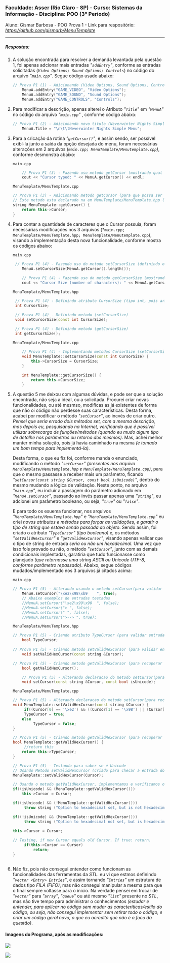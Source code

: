 ### Faculdade: Asser (Rio Claro - SP) - Curso: Sistemas da Informação - Disciplina: POO (3º Período)

Aluno: Gismar Barbosa - POO Prova 1 - Link para respositório: *<https://github.com/gismarb/MenuTemplate>*

------

##### *Respostas:*

1. A solução encontrada para resolver a demanda levantada pela questão 1, foi apenas adcionar mais entradas *"`addEntry`"*, conforme as entradas solicitadas (*`Video Options; Sound Options; Controls`*) no código do arquivo *"`main.cpp`"*. Segue código usado abaixo:

   ```c++
   // Prova P1 (1) - Adicionando (Video Options, Sound Options, Controls)
       MenuA.addEntry("GAME_VIDEO", "Video Options");
       MenuA.addEntry("GAME_SOUND", "Sound Options");
       MenuA.addEntry("GAME_CONTROLS", "Controls");
   ```

2. Para modificar a descrição, apenas alterei  o Atributo *"`Title`"* em *"`MenuA`"* no código do arquivo *"`main.cpp`"* , conforme código abaixo:

   ```c++
   // Prova P1 (2) - Adicionando novo titulo (Neverwinter Nights Simple Menu)
       MenuA.Title = "\n\t\tNeverwinter Nights Simple Menu";
   ```

   

3. Para a cricação da rotina *"`getCursor()`"*, e assim sendo, ser possível exibí-la junto a saída da opção desejada do menu, foram necessárias alterações em 2 arquivos (*`main.cpp; MenuTemplate/Menutemplate.cpp`)*, conforme desmonstra abaixo:

   `main.cpp`

   ```c++
       // Prova P1 (3) - Fazendo uso metodo getCursor (mostrando qual foi o cursor utilizado)
       cout << "Cursor typed: " << MenuA.getCursor() << endl;
   ```

   `MenuTemplate/MenuTemplate.cpp`

   ```c++
   // Prova P1 (3) - Adicionando metodo getCursor (para que possa ser usada no main.cpp)
   // Este metodo esta declarado na em MenuTemplate/MenuTemplate.hpp (linha 365)
   string MenuTemplate::getCursor() {
       return this->Cursor;
   }
   ```

   

4. Para contar a quantidade de caracteres que o Cursor possuía, foram necessárias modificações nos 3 arquivos (*`main.cpp; MenuTemplate/MenuTemplate.hpp; MenuTemplate/Menutemplate.cpp`), visando a implementação desta nova funcionalidade, conforme mostra os códigos abaixo:

   `main.cpp`

   ```c++
    // Prova P1 (4) - Fazendo uso do metodo setCursorSize (definindo o tamanho da string em funcao de getCursor)
       MenuA.setCursorSize(MenuA.getCursor().length());
       
       // Prova P1 (4) - Fazendo uso do metodo getCursorSize (mostrando tamanho da string)
       cout << "Cursor Size (number of characters): " << MenuA.getCursorSize() << endl;
   ```

   `MenuTemplate/MenuTemplate.hpp`

   ```c++
   	// Prova P1 (4) - Definindo atributo CursorSize (tipo int, pois armazenará o tamanho da string)
   	int CursorSize;
   
   	// Prova P1 (4) - Definindo metodo (setCursorSize)
   	void setCursorSize(const int CursorSize);
   	
   	// Prova P1 (4) - Definindo metodo (getCursorSize)
   	int getCursorSize();
   ```

   `MenuTemplate/MenuTemplate.cpp`

   ```c++
       // Prova P1 (4) - Implementando metodos CursorSize (setCursorSize e getCursorSize)
       void MenuTemplate::setCursorSize(const int CursorSize) {
           this->CursorSize = CursorSize;
       }
   
       int MenuTemplate::getCursorSize() {
           return this->CursorSize;
       }
   ```

   

5. A questão 5 me deixou com algumas dúvidas, e pode ser que a solução encontrada, não seja a ideal, ou a solicitada. Procurei criar novas funcionalidades, ou até mesmso, modificas as já existentes de forma que não oi código não perdesse suas características. Desta forma, acabei por modificar o método *"`setCursor`"*, ao incvés de criar outro. *Pensei que seria errado dois métodos set, com a mesma descrição, mas depois eu, pesquisando na Internet, verificando que é possível utilizar sobrecarga de funções/métodos (quando eu mudo algum tipo de detalhe nos parâmetros ou retorno dos mesmos)*. Mas, achei melhor manter minha solução, pois já havia caminhado na mesma *(e tomado um bom tempo para implementá-la)*.

   Desta forma,  o que eu fiz foi, conforme manda o enunciado, modificando o método *"`setCursor`"* *(presentes nos arquivo `MenuTemplate/Menutemplate.hpp` e `MenuTemplate/MenuTemplate.cpp`)*, para que o mesmo passasse a receber mais um parâmetro, ficando  *"`setCursor(const string &Cursor, const bool isUnicode)`"*, dentro do mesmo mudando a lógica de validação. Neste ponto, no arquivo *"`main.cpp`"*, eu incluir a passagem do parâmetro adionado em *"`MenuA.setCursor`"*, passando ao invés passar apenas uma *"`string`"*, eu adcionei um parâmetro booleano, ou seja, *"`true`"* ou *"`false`"*.

   E para todo os esuema funcionar, nos arquivos *"`MenuTemplate/MenuTemplate.hpp`"* e *"`MenuTemplate/MenuTemplate.cpp`"* eu criei *novos atributos e métodos para forçar as validações, e garatir o tipo de string que estava sendo passada ao objeto*. Sendo assim, foi criado o atributo *"`TypeCursor`"* *(tipo booleano)* e, os métodos *"`setValidHexCursor`"* e *"`getValidHexCursor`"*, visando apenas validar que o tipo de string de entrada *seria ou não um hexadecimal*. Uma vez que isso fois provado ou não, o método *"`setCursor`"*, junto com as demais condicionais implentadas, garatiria que tudo funcionasse como planejado *(que retornasse uma string ASCII ou Unicode UTF-8, conforme parâmetro repassado)*. Abaixo, segue códigos mudados/implementado nos 3 arquivos já citados acima:

   `main.cpp`

   ```c++
   // Prova P1 (5) - Alterando usando o metodo setCursor(para validar se é isUnicode)
       MenuA.setCursor("\xe2\x98\xb9	", true);
       // Abaixo exemplos de entradas testadas
       //MenuA.setCursor("\xe2\x99\x90	", false);
       //MenuA.setCursor("> ", false);
       //MenuA.setCursor(" ", false);
       //MenuA.setCursor(">--> ", true);
   ```

   `MenuTemplate/MenuTemplate.hpp`

   ```c++
   // Prova P1 (5) - Criando atributo TypeCursor (para validar entradas hexadecimais)
       bool TypeCursor;
       
   // Prova P1 (5) - Criando metodo setValidHexCursor (para validar entradas hexadecimais)
       void setValidHexCursor(const string &Cursor);
   
   // Prova P1 (5) - Criando metodo getValidHexCursor (para recuperar o retorno da validacao)
       bool getValidHexCursor();
   
       // Prova P1 (5) - Alterando declaracao do metodo setCursor(para receber isUnicode)
       void setCursor(const string &Cursor, const bool isUnicode);
   
   ```

   `MenuTemplate/MenuTemplate.cpp`

   ```c++
   // Prova P1 (5) - Alterando declaracao do metodo setCursor(para receber isUnicode)
   void MenuTemplate::setValidHexCursor(const string &Cursor) {
      	if((Cursor[0] == '\xe2') && ((Cursor[1] == '\x98') || (Cursor[1] == '\x99'))) 
       	TypeCursor = true;
       else
          	TypeCursor = false;
   }
   
   // Prova P1 (5) - Criando metodo getValidHexCursor (para recuperar o retorno da 	validacao)
   bool MenuTemplate::getValidHexCursor() {
    	//return this
       return this->TypeCursor;
   }
   
   // Prova P1 (5) - Testando para saber se é Unicode
   // Usando Metodo setValidHexCursor (criado para checar a entrada do hexadecimal)
   MenuTemplate::setValidHexCursor(Cursor);
   
   // Usando o metodo getValidHexCursor, implementamos e verificamos os restornos, visando tratar excecoes
   if((isUnicode) && (MenuTemplate::getValidHexCursor()))
       this->Cursor = Cursor;
   
   if((isUnicode) && (!MenuTemplate::getValidHexCursor()))
     	throw string ("Option to hexadecimal set, but is not hexadecimal");
   
   if((!isUnicode) && (MenuTemplate::getValidHexCursor()))
     	throw string ("Option to hexadecimal not set, but is hexadecimal");
           
   this->Cursor = Cursor;
   
   // Testing, if new Cursor equals old Cursor. If true: return.
    	if(this->Cursor == Cursor)
         	return;
   }
      
   ```

   

6. Não fiz, pois não consegui entender como funcionam as funcionalidades das ferramentas da *STL*. eu vi que estmos definindo *"`vector <Entry> Entries`"*, e assim tornando *"`Entries`"* um estrutura de dados tipo *FILA (FIFO)*, mas não consegui manipular a mesma para que o final sempre voltasse para o ínicio. Na verdade pensei em trocar de *"`vector`"* para *"`array`"*, *"`queue`"* ou até mesmo *"`list`"* presente no *STL*, mas não tive tempo para administrar o conhecimentos *(estudar e entender, para aplicar no código sem mudar as caracteríticas/estilo do código, ou seja, não consegui implementar sem retirar todo o código, e criar um código geral novo, o que eu acredito que não é o foco da questão)*.

#### Imagens do Programa, após as modificações:

![](/home/gismar/Asser/SI/3_Semestre/Programacao_Orientada_Objetos/MenuTemplate/tela1.png)



![](/home/gismar/Asser/SI/3_Semestre/Programacao_Orientada_Objetos/MenuTemplate/tela2.png)



